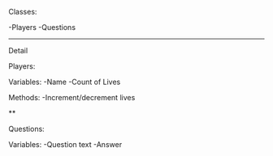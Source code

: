 Classes:

-Players
-Questions
_____________________________
Detail

Players: 

Variables:
-Name
-Count of Lives

Methods:
-Increment/decrement lives

** 

Questions: 

Variables:
-Question text
-Answer